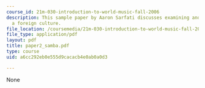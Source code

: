 ```yaml
---
course_id: 21m-030-introduction-to-world-music-fall-2006
description: This sample paper by Aaron Sarfati discusses examining and researching
  a foreign culture.
file_location: /coursemedia/21m-030-introduction-to-world-music-fall-2006/a6cc292eb0e555d9cacacb4e0ab0a0d3_paper2_samba.pdf
file_type: application/pdf
layout: pdf
title: paper2_samba.pdf
type: course
uid: a6cc292eb0e555d9cacacb4e0ab0a0d3

---
```

None